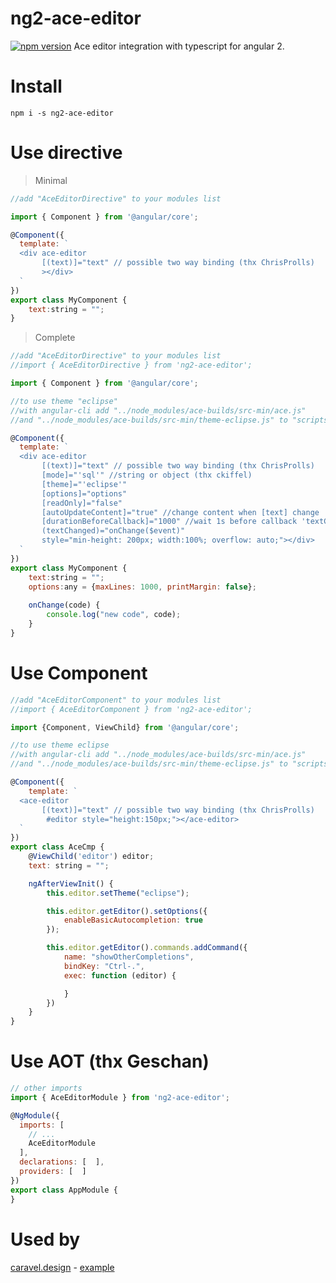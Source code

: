 # ng2-ace-editor

[![npm version](https://badge.fury.io/js/ng2-ace-editor.svg)](https://www.npmjs.com/package/ng2-ace-editor) 
Ace editor integration with typescript for angular 2.

# Install
`npm i -s ng2-ace-editor`

# Use directive

> Minimal

```js
//add "AceEditorDirective" to your modules list

import { Component } from '@angular/core';

@Component({
  template: `
  <div ace-editor
       [(text)]="text" // possible two way binding (thx ChrisProlls)
       ></div>
  `
})
export class MyComponent {
    text:string = "";
}
```

> Complete

```js
//add "AceEditorDirective" to your modules list
//import { AceEditorDirective } from 'ng2-ace-editor';

import { Component } from '@angular/core';

//to use theme "eclipse"
//with angular-cli add "../node_modules/ace-builds/src-min/ace.js" 
//and "../node_modules/ace-builds/src-min/theme-eclipse.js" to "scripts" var into the file angular-cli.json

@Component({
  template: `
  <div ace-editor
       [(text)]="text" // possible two way binding (thx ChrisProlls)
       [mode]="'sql'" //string or object (thx ckiffel)
       [theme]="'eclipse'"
       [options]="options"
       [readOnly]="false"
       [autoUpdateContent]="true" //change content when [text] change
       [durationBeforeCallback]="1000" //wait 1s before callback 'textChanged' sends new value
       (textChanged)="onChange($event)"
       style="min-height: 200px; width:100%; overflow: auto;"></div>
  `
})
export class MyComponent {
    text:string = "";
    options:any = {maxLines: 1000, printMargin: false};
    
    onChange(code) {
        console.log("new code", code);
    }
}
```

# Use Component

```js
//add "AceEditorComponent" to your modules list
//import { AceEditorComponent } from 'ng2-ace-editor';

import {Component, ViewChild} from '@angular/core';

//to use theme eclipse
//with angular-cli add "../node_modules/ace-builds/src-min/ace.js" 
//and "../node_modules/ace-builds/src-min/theme-eclipse.js" to "scripts" var into the file angular-cli.json

@Component({
    template: `
  <ace-editor
       [(text)]="text" // possible two way binding (thx ChrisProlls)
        #editor style="height:150px;"></ace-editor>
  `
})
export class AceCmp {
    @ViewChild('editor') editor;
    text: string = "";

    ngAfterViewInit() {
        this.editor.setTheme("eclipse");

        this.editor.getEditor().setOptions({
            enableBasicAutocompletion: true
        });

        this.editor.getEditor().commands.addCommand({
            name: "showOtherCompletions",
            bindKey: "Ctrl-.",
            exec: function (editor) {

            }
        })
    }
}
```

# Use AOT (thx Geschan)
```js
// other imports
import { AceEditorModule } from 'ng2-ace-editor';

@NgModule({
  imports: [
    // ...
    AceEditorModule
  ],
  declarations: [  ],
  providers: [  ]
})
export class AppModule {
}
```

# Used by
[caravel.design](https://www.caravel.design) - [example](https://app.caravel.design/p/58/sample-user-research/s/316/ab-testing/codeSample/184/button-a)
